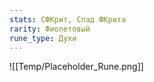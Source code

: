 ```yaml
---
stats: СФКрит, Спад ФКрита
rarity: Фиолетовый
rune_type: Духи
---
```

![[Temp/Placeholder_Rune.png]]

